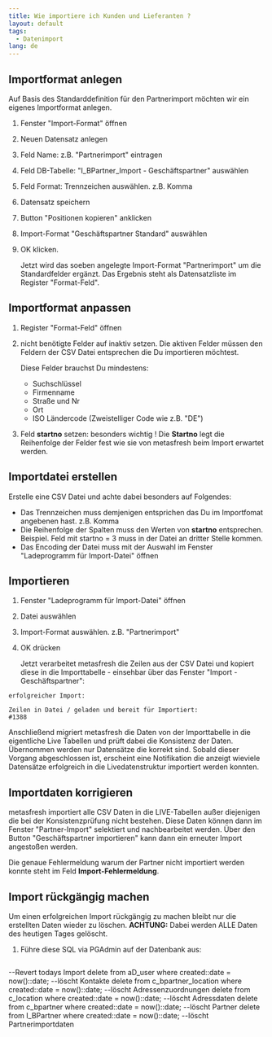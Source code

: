 ```yaml
---
title: Wie importiere ich Kunden und Lieferanten ?
layout: default
tags:
  - Datenimport
lang: de
---
```

## Importformat anlegen

Auf Basis des Standarddefinition für den Partnerimport möchten wir ein eigenes Importformat anlegen.

1. Fenster "Import-Format" öffnen
1. Neuen Datensatz anlegen
1. Feld Name: z.B. "Partnerimport" eintragen
1. Feld DB-Tabelle: "I_BPartner_Import - Geschäftspartner" auswählen
1. Feld Format: Trennzeichen auswählen. z.B. Komma
1. Datensatz speichern
1. Button "Positionen kopieren" anklicken
1. Import-Format "Geschäftspartner Standard" auswählen
1. OK klicken. 

   Jetzt wird das soeben angelegte Import-Format "Partnerimport" um die Standardfelder ergänzt. Das Ergebnis steht als Datensatzliste im Register "Format-Feld".

## Importformat anpassen

1. Register "Format-Feld" öffnen
1. nicht benötigte Felder auf inaktiv setzen. Die aktiven Felder müssen den Feldern der CSV Datei entsprechen die Du importieren möchtest. 

   Diese Felder brauchst Du mindestens:
   - Suchschlüssel
   - Firmenname
   - Straße und Nr
   - Ort
   - ISO Ländercode (Zweistelliger Code wie z.B. "DE")
   
   
1. Feld **startno** setzen:  besonders wichtig ! Die **Startno** legt die Reihenfolge der Felder fest wie sie von metasfresh beim Import erwartet werden.


## Importdatei erstellen

Erstelle eine CSV Datei und achte dabei besonders auf Folgendes:
- Das Trennzeichen muss demjenigen entsprichen das Du im Importfomat angebenen hast. z.B. Komma
- Die Reihenfolge der Spalten muss den Werten von **startno** entsprechen. Beispiel. Feld mit startno = 3 muss in der Datei an dritter Stelle kommen.
- Das Encoding der Datei muss mit der Auswahl im Fenster "Ladeprogramm für Import-Datei" öffnen

## Importieren

1. Fenster "Ladeprogramm für Import-Datei" öffnen
1. Datei auswählen
1. Import-Format auswählen. z.B. "Partnerimport"
1. OK drücken

   Jetzt verarbeitet metasfresh die Zeilen aus der CSV Datei und kopiert diese in die Importtabelle - einsehbar über das Fenster "Import - Geschäftspartner":

```
erfolgreicher Import:

Zeilen in Datei / geladen und bereit für Importiert:
#1388
```

   Anschließend migriert metasfresh die Daten von der Importtabelle in die eigentliche Live Tabellen und prüft dabei die Konsistenz der Daten. Übernommen werden nur Datensätze die korrekt sind.
   Sobald dieser Vorgang abgeschlossen ist, erscheint eine Notifikation die anzeigt wieviele Datensätze erfolgreich in die Livedatenstruktur importiert werden konnten.
   
## Importdaten korrigieren

metasfresh importiert alle CSV Daten in die LIVE-Tabellen außer diejenigen die bei der Konsistenzprüfung nicht bestehen. Diese Daten können dann im Fenster "Partner-Import" selektiert und nachbearbeitet werden.
Über den Button "Geschäftspartner importieren" kann dann ein erneuter Import angestoßen werden.

Die genaue Fehlermeldung warum der Partner nicht importiert werden konnte steht im Feld **Import-Fehlermeldung**.
   
## Import rückgängig machen

Um einen erfolgreichen Import rückgängig zu machen bleibt nur die erstellten Daten wieder zu löschen.
**ACHTUNG:** Dabei werden ALLE Daten des heutigen Tages gelöscht.

1. Führe diese SQL via PGAdmin auf der Datenbank aus:

   ```
--Revert todays Import
delete from aD_user where created::date = now()::date; --löscht Kontakte
delete from c_bpartner_location  where created::date = now()::date; --löscht Adressenzuordnungen
delete from c_location where created::date = now()::date; --löscht Adressdaten
delete from c_bpartner where created::date = now()::date; --löscht Partner
delete from I_BPartner where created::date = now()::date;  --löscht Partnerimportdaten
```

